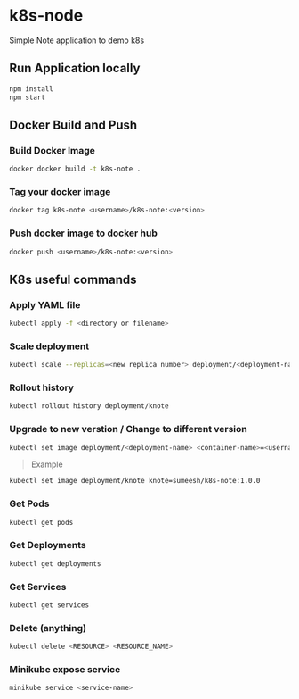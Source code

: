 # k8s-node

Simple Note application to demo k8s

## Run Application locally

```sh
npm install
npm start
```

## Docker Build and Push

### Build Docker Image
```sh
docker docker build -t k8s-note .
```

### Tag your docker image
```sh
docker tag k8s-note <username>/k8s-note:<version>
```

### Push docker image to docker hub
```sh
docker push <username>/k8s-note:<version>
```


## K8s useful commands

### Apply YAML file
```sh
kubectl apply -f <directory or filename>
```

### Scale deployment
```sh
kubectl scale --replicas=<new replica number> deployment/<deployment-name>
```

### Rollout history
```sh
kubectl rollout history deployment/knote
```

### Upgrade to new verstion / Change to different version
```sh
kubectl set image deployment/<deployment-name> <container-name>=<username>/<image-name>:<image-version>
```

> Example
```sh
kubectl set image deployment/knote knote=sumeesh/k8s-note:1.0.0
```

### Get Pods
```sh
kubectl get pods
```

### Get Deployments
```sh
kubectl get deployments
```

### Get Services
```sh
kubectl get services
```

### Delete (anything)
```sh
kubectl delete <RESOURCE> <RESOURCE_NAME>
```

### Minikube expose service
```sh
minikube service <service-name>
```
